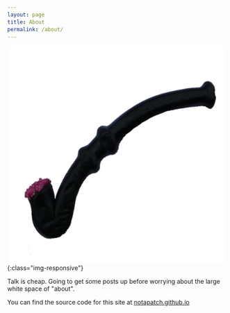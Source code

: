 ```yaml
---
layout: page
title: About
permalink: /about/
---
```


![This is not a pipe](/assets/images/not-a-pipe.png){:class="img-responsive"}

Talk is cheap. Going to get some posts up before worrying about the large white space of "about".

You can find the source code for this site at [notapatch.github.io](https://github.com/notapatch/notapatch.github.io)
